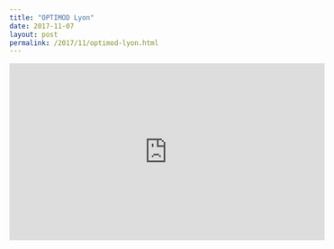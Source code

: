```yaml
---
title: "OPTIMOD Lyon"
date: 2017-11-07
layout: post
permalink: /2017/11/optimod-lyon.html
---
```


<iframe width="560" height="315" src="https://www.youtube.com/embed/UUmhNzQnnHg" frameborder="0" allowfullscreen></iframe>